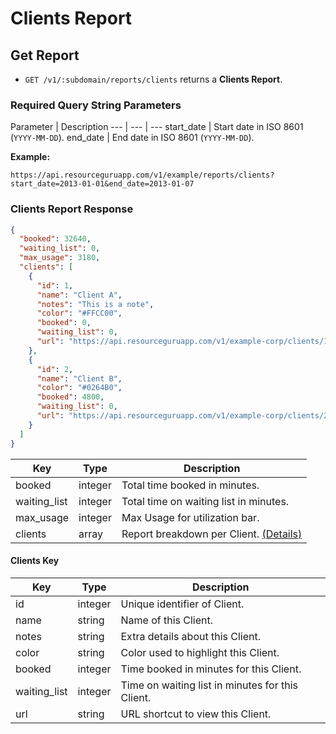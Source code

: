 # Clients Report

## Get Report

* `GET /v1/:subdomain/reports/clients` returns a **Clients Report**.

### Required Query String Parameters

Parameter | Description
--- | --- | ---
start_date | Start date in ISO 8601 (`YYYY-MM-DD`).
end_date | End date in ISO 8601 (`YYYY-MM-DD`).

**Example:**

```
https://api.resourceguruapp.com/v1/example/reports/clients?start_date=2013-01-01&end_date=2013-01-07
```

### Clients Report Response

```json
{
  "booked": 32640,
  "waiting_list": 0,
  "max_usage": 3180,
  "clients": [
    {
      "id": 1,
      "name": "Client A",
      "notes": "This is a note",
      "color": "#FFCC00",
      "booked": 0,
      "waiting_list": 0,
      "url": "https://api.resourceguruapp.com/v1/example-corp/clients/1"
    },
    {
      "id": 2,
      "name": "Client B",
      "color": "#0264B0",
      "booked": 4800,
      "waiting_list": 0,
      "url": "https://api.resourceguruapp.com/v1/example-corp/clients/2"
    }
  ]
}
```

Key | Type | Description
--- | --- | ---
booked | integer | Total time booked in minutes.
waiting_list | integer | Total time on waiting list in minutes.
max_usage | integer | Max Usage for utilization bar. 
clients | array | Report breakdown per Client. [(Details)](#clients-key)

#### Clients Key

Key | Type | Description
--- | --- | ---
id  | integer | Unique identifier of Client.
name | string | Name of this Client.
notes | string | Extra details about this Client.
color | string | Color used to highlight this Client.
booked | integer | Time booked in minutes for this Client.
waiting_list | integer | Time on waiting list in minutes for this Client.
url | string | URL shortcut to view this Client.
